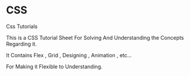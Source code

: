 # CSS
Css Tutorials


This is a CSS Tutorial Sheet For Solving And Understanding the Concepts Regarding it.

It Contains Flex , Grid , Designing , Animation , etc...

For Making it Flexible to Understanding.
